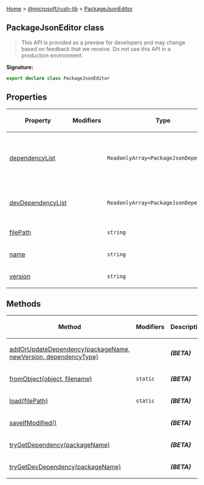 [Home](./index) &gt; [@microsoft/rush-lib](./rush-lib.md) &gt; [PackageJsonEditor](./rush-lib.packagejsoneditor.md)

## PackageJsonEditor class

> This API is provided as a preview for developers and may change based on feedback that we receive. Do not use this API in a production environment.
> 


<b>Signature:</b>

```typescript
export declare class PackageJsonEditor 
```

## Properties

|  <p>Property</p> | <p>Modifiers</p> | <p>Type</p> | <p>Description</p> |
|  --- | --- | --- | --- |
|  <p>[dependencyList](./rush-lib.packagejsoneditor.dependencylist.md)</p> |  | <p>`ReadonlyArray<PackageJsonDependency>`</p> | <p><b><i>(BETA)</i></b> The list of dependencies of type DependencyType.Regular, DependencyType.Optional, or DependencyType.Peer.</p> |
|  <p>[devDependencyList](./rush-lib.packagejsoneditor.devdependencylist.md)</p> |  | <p>`ReadonlyArray<PackageJsonDependency>`</p> | <p><b><i>(BETA)</i></b> The list of dependencies of type DependencyType.Dev.</p> |
|  <p>[filePath](./rush-lib.packagejsoneditor.filepath.md)</p> |  | <p>`string`</p> | <p><b><i>(BETA)</i></b></p> |
|  <p>[name](./rush-lib.packagejsoneditor.name.md)</p> |  | <p>`string`</p> | <p><b><i>(BETA)</i></b></p> |
|  <p>[version](./rush-lib.packagejsoneditor.version.md)</p> |  | <p>`string`</p> | <p><b><i>(BETA)</i></b></p> |

## Methods

|  <p>Method</p> | <p>Modifiers</p> | <p>Description</p> |
|  --- | --- | --- |
|  <p>[addOrUpdateDependency(packageName, newVersion, dependencyType)](./rush-lib.packagejsoneditor.addorupdatedependency.md)</p> |  | <p><b><i>(BETA)</i></b></p> |
|  <p>[fromObject(object, filename)](./rush-lib.packagejsoneditor.fromobject.md)</p> | <p>`static`</p> | <p><b><i>(BETA)</i></b></p> |
|  <p>[load(filePath)](./rush-lib.packagejsoneditor.load.md)</p> | <p>`static`</p> | <p><b><i>(BETA)</i></b></p> |
|  <p>[saveIfModified()](./rush-lib.packagejsoneditor.saveifmodified.md)</p> |  | <p><b><i>(BETA)</i></b></p> |
|  <p>[tryGetDependency(packageName)](./rush-lib.packagejsoneditor.trygetdependency.md)</p> |  | <p><b><i>(BETA)</i></b></p> |
|  <p>[tryGetDevDependency(packageName)](./rush-lib.packagejsoneditor.trygetdevdependency.md)</p> |  | <p><b><i>(BETA)</i></b></p> |

